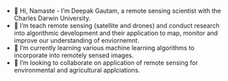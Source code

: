 - 👋 Hi, Namaste - I’m Deepak Gautam, a remote sensing scientist with the Charles Darwin University.
- 👀 I’m teach remote sensing (satellite and drones) and conduct research into algorithmic development and their application to map, monitor and improve our understanding of  enviornemnt.
- 🌱 I’m currently learning various machine learning algorithms to incorporate into remotely sensed images. 
- 💞️ I’m looking to collaborate on application of remote sensing for environmental and agricultural applciations. 

<!---
GautamDeepak/GautamDeepak is a ✨ special ✨ repository because its `README.md` (this file) appears on your GitHub profile.
You can click the Preview link to take a look at your changes.
--->
